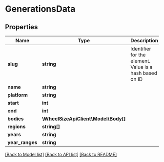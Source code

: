 # GenerationsData

## Properties
Name | Type | Description | Notes
------------ | ------------- | ------------- | -------------
**slug** | **string** | Identifier for the element. Value is a hash based on ID | 
**name** | **string** |  | 
**platform** | **string** |  | 
**start** | **int** |  | 
**end** | **int** |  | 
**bodies** | [**\WheelSizeApiClient\Model\Body[]**](Body.md) |  | 
**regions** | **string[]** |  | 
**years** | **string** |  | [optional] 
**year_ranges** | **string** |  | [optional] 

[[Back to Model list]](../README.md#documentation-for-models) [[Back to API list]](../README.md#documentation-for-api-endpoints) [[Back to README]](../README.md)


